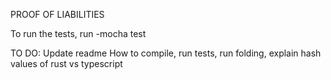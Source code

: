 PROOF OF LIABILITIES

To run the tests, run
-mocha test

TO DO:
Update readme
How to compile, run tests, run folding, explain hash values of rust vs typescript
